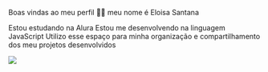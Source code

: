 Boas vindas ao meu perfil 💙💙
meu nome é Eloisa Santana

Estou estudando na Alura
Estou me desenvolvendo na linguagem JavaScript
Utilizo esse espaço para minha organização e compartilhamento dos meu projetos desenvolvidos

![](https://media.tenor.com/LfuS_16SUV8AAAAM/happy-blinking.gif)



